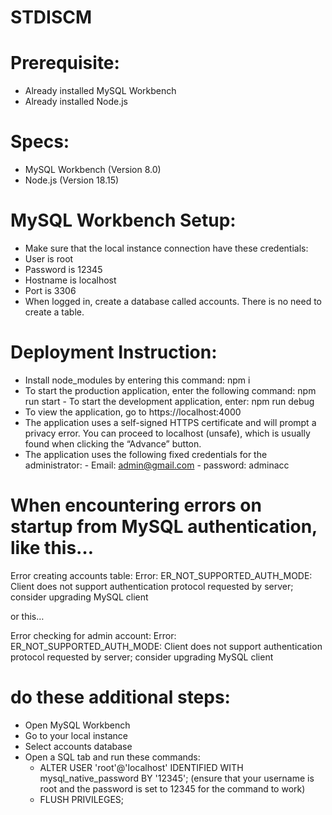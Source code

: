 # STDISCM

# Prerequisite:
- Already installed MySQL Workbench
- Already installed Node.js

# Specs:
- MySQL Workbench (Version 8.0)
- Node.js (Version 18.15)

# MySQL Workbench Setup:
- Make sure that the local instance connection have these credentials:
- User is root
- Password is 12345
- Hostname is localhost
- Port is 3306
- When logged in, create a database called accounts. There is no need to create a table. 

# Deployment Instruction:
- Install node_modules by entering this command: npm i
- To start the production application, enter the following command: npm run start
       - To start the development application, enter: npm run debug
- To view the application, go to https://localhost:4000
- The application uses a self-signed HTTPS certificate and will prompt a privacy error.  You can proceed to localhost (unsafe), which is usually found when clicking the “Advance” button.
- The application uses the following fixed credentials for the administrator:
       - Email: admin@gmail.com
       - password: adminacc


# When encountering errors on startup from MySQL authentication, like this…

Error creating accounts table: Error: ER_NOT_SUPPORTED_AUTH_MODE: Client does not support authentication protocol requested by server; consider upgrading MySQL client

or this…

Error checking for admin account: Error: ER_NOT_SUPPORTED_AUTH_MODE: Client does not support authentication protocol requested by server; consider upgrading MySQL client

# do these additional steps:
- Open MySQL Workbench
- Go to your local instance
- Select accounts database
- Open a SQL tab and run these commands:
   - ALTER USER 'root'@'localhost' IDENTIFIED WITH mysql_native_password BY '12345'; (ensure that your username is root and the password is set to 12345 for the command to work)
   - FLUSH PRIVILEGES;
